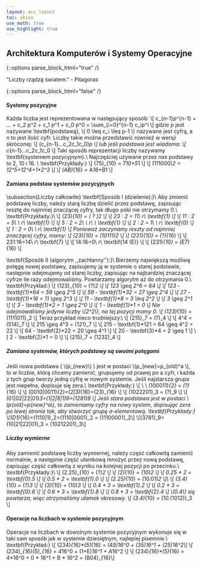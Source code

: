 ```yaml
---
layout: acc_layout
toc: akiso
use_math: true
use_highlight: true
---
```


Architektura Komputerów i Systemy Operacyjne
---

{::options parse_block_html="true" /}
<div class="math-box"><p>"Liczby rządzą światem." - Pitagoras</p></div>
{::options parse_block_html="false" /}

#### Systemy pozycyjne
Każda liczba jest reprezentowana w następujący sposób:
\\[  c_{n-1}p^{n-1} + ... + c_2 p^2 + c_1 p^1 + c_0 p^0 = \sum_{i=0}^{n-1} c_ip^i  \\]
gdzie p jest nazywane \textbf{podstawą}, \\( 0 \leq c_i \leq p-1 \\) nazywane jest cyfrą, a n to jest ilość cyfr. Liczby takie można przedstawić również w wersji skróconej:
\\[ (c_{n-1}...c_2c_1c_0)_p \\]
lub jeśli podstawa jest wiadoma:
\\[ c_{n-1}...c_2c_1c_0 \\]
Taki sposób reprezentacji liczby nazywamy \textbf{systemem pozycyjnym}.\\
Najczęściej używane przez nas podstawy to 2, 10 i 16. \\
\textbf{Przykłady:}
\\[ (75)_{10} = 7*10+5*1 \\]
\\[ (111000)_2 = 1*2^5+1*2^4+1*2^3 \\]
\\[ (AB)_{16} = A*16+B*1 \\]

#### Zamiana podstaw systemów pozycyjnych
\subsection{Liczby całkowite}
\textbf{Sposób I (dzielenie):}\\
Aby zmienić podstawę liczby, należy starą liczbę dzielić przez podstawę, zapisując resztę do najmniej znaczącej cyfry, tak długo póki nie otrzymamy 0.\\
\textbf{Przykłady:}\\
\\[ (23)_{10} = ( ? )_2 \\]
\\[ 23 : 2 = 11\ r\ \textbf{1} \\]
\\[ 11 : 2 = 5\ \ r\ \textbf{1} \\]
\\[ 5 : 2 = 2\ \ r\ \ \textbf{1} \\]
\\[ 2 : 2 = 1\ \ r\ \textbf{0} \\]
\\[ 1 : 2 = 0\ \ r\ \textbf{1} \\]
Ponieważ zaczynamy reszty od najmniej znaczącej cyfry, mamy:
\\[ (23)_{10} = (10111)_2 \\]
\\[  (231)_{10} = (?)_{16}  \\]
\\[  231:16=14\ r\ \textbf{7} \\]
\\[  14:16=0\ r\ \textbf{14 (E)} \\]
\\[  (231)_{10} = (E7)_{16} \\]

\textbf{Sposób II (algorytm ,,zachłanny''):}\\
Bierzemy największą możliwą potęgę nowej podstawy, zapisujemy ją w systemie o starej podstawie, następnie odejmujemy od starej liczby, zapisując na najbardziej znaczącej cyfrze ile razy odejmowaliśmy. Powtarzamy algorytm aż do otrzymania 0.\\
\textbf{Przykład:}
\\[ (123)_{10} = (?)_2 \\]
\\[ 123 \geq 2^6 = 64 \\]
\\[ 123 - \textbf{1}*64 = 59 \geq 2^5 \\]
\\[ 59 - \textbf{1}*32 = 27 \geq 2^4 \\]
\\[ 27 - \textbf{1}*16 = 11 \geq 2^3 \\]
\\[ 11 - \textbf{1}*8 = 3 \leq 2^2 \\]
\\[ 3 \geq 2^1 \\]
\\[ 3 - \textbf{1}*2 = 1 \geq 2^0 \\]
\\[ 1 - \textbf{1}*1 = 0 \\]
Nie odejmowaliśmy jedynie liczby \\(2^2\\), na tej pozycji mamy 0.
\\[ (123)_{10} = (1111011)_2 \\]
Teraz przykład nieco trudniejszy:\\
\\[ (215)_7 = (?)_4 \\]
\\[ 4^4 = (514)_7 \\]
\\[ 215 \geq 4^3 = (121)_7 \\]
\\[ 215 - \textbf{1}*121 = 64 \geq 4^2 = 22 \\]
\\[ 64 - \textbf{2}*22 = 20 \geq 4^1 \\]
\\[ 20 - \textbf{3}*4 = 2 \geq 1 \\]
\\[ 2 - \textbf{2}*1 = 0 \\]
\\[ (215)_7 = (1232)_4 \\]  
 
##### Zamiana systemów, których podstawy są swoimi potęgami
Jeśli nowa podstawa ( \\(p_{new}\\) ) jest w postaci \\(p_{new}=p_{old}^a \\), to w liczbie, którą chcemy zamienić, grupujemy od prawej po a cyfr, i każda z tych grup tworzy jedną cyfrę w nowym systemie. Jeśli najstarsza grupa jest niepełna, dopisuje się zera.\\
\textbf{Przykłady:}
\\[ \ \ (100011)_{2} = (?)_{16} \\]
\\[ (0010|0011)_{2}=(2|3)_{16}=(23)_{16} \\]
\\[ (1022201)_3 = (?)_9 \\]
\\[ (01|02|22|01)_3=(1|2|8|1)_9=(1281)_9 \\]
Jeśli stara podstawa jest w postaci \\(p_{old}=p_{new}^a\\), to zamieniamy cyfry na nowy system, dopisując zera po lewej stronie tak, aby stworzyć grupę a-elementową.
\textbf{Przykłady:}
\\[(D1)_{16}=(1110|1)_2=(1110|0001)_2 = (11100001)_2\\]
\\[(3781)_9=(10|21|22|01)_3 = (10212201)_3\\] 

##### Liczby wymierne
Aby zamienić podstawę liczby wymiernej, należy część całkowitą zamienić normalnie, a następnie część ułamkową mnożyć przez nową podstawę, zapisując część całkowitą z wyniku na kolejnej pozycji po przecinku.\\
\textbf{Przykłady:}\\
\\[ (2.25)_{10} = (?)_2  \\]
\\[ (2)_{10} = (10)_2 \\]
\\[ 0.25 * 2 = \textbf{0}.5 \\]
\\[ 0.5 * 2 = \textbf{1}.0 \\]
\\[ (2.25)_{10} = (10.01)_2 \\]\\
\\[ (3.4)_{10} = (?)_3 \\]
\\[ (3)_{10} = (10)_3 \\]
\\[ 0.4 * 3 = \textbf{1}.2 \\]
\\[ 0.2 * 3 = \textbf{0}.6 \\]
\\[ 0.6 * 3 = \textbf{1}.8 \\]
\\[ 0.8 * 3 = \textbf{2}.4 \\]
\\(0.4\\) się powtarza, więc otrzymaliśmy ułamek okresowy.
\\[ (3.4)_{10} = (10.(1012))_3 \\]

#### Operacje na liczbach w systemie pozycyjnym
Operacje na liczbach w dowolnym systemie pozycyjnym wykonuje się w taki sam sposób jak w systemie dziesiętnym, najlepiej pisemnie.\\
\textbf{Przykład:}
\\[ (234)_{16}*(5)_{16} = (4*5)*16^0 + (3*5)*16^1 + (2*5)*16^2\\]
\\[ (234)_{16}*(5)_{16} = 4*16^0 + (1+E)*16^1 + A*16^2 \\]
\\[ (234)_{16}*(5)_{16} = 4*16^0 + 0 * 16^1 + B * 16^2 = (B04)_{16}\\]